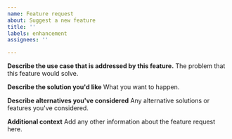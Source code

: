```yaml
---
name: Feature request
about: Suggest a new feature
title: ''
labels: enhancement
assignees: ''

---
```


**Describe the use case that is addressed by this feature.**
The problem that this feature would solve.

**Describe the solution you'd like**
What you want to happen.

**Describe alternatives you've considered**
Any alternative solutions or features you've considered.

**Additional context**
Add any other information about the feature request here.
